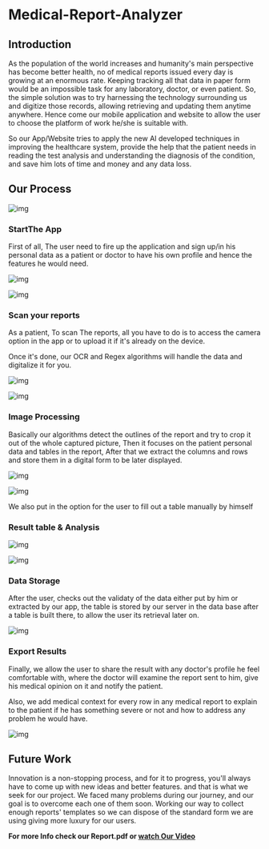 # Medical-Report-Analyzer

## Introduction

As the population of the world increases and humanity's main perspective has become better health, no of medical reports issued every day is growing at an enormous rate.
Keeping tracking all that data in paper form would be an impossible task for any laboratory, doctor, or even patient. So, the simple solution was to try harnessing the technology surrounding us and digitize those records, allowing retrieving and updating them anytime anywhere. Hence come our mobile application and website to allow the user to choose the platform of work he/she is suitable with.

So our App/Website tries to apply the new AI developed techniques in improving the healthcare system, provide the help that the patient needs in reading the test analysis and understanding the diagnosis of the condition, and save him lots of time and money and any data loss.

## Our Process

![img](Results/113.png)

### StartThe App

First of all, The user need to fire up the application and sign up/in his personal data as a patient or doctor to have his own profile and hence the features he would need.

![img](Results/104.png)

![img](Results/114.png)

### Scan your reports

As a patient, To scan The reports, all you have to do is to access the camera option in the app or to upload it if it's already on the device.

Once it's done, our OCR and Regex algorithms will handle the data and digitalize it for you.

![img](Results/103.png)

![img](Results/101.png)

### Image Processing

Basically our algorithms detect the outlines of the report and try to crop it out of the whole captured picture, Then it focuses on the patient personal data and tables in the report, After that we extract the columns and rows and store them in a digital form to be later displayed.

![img](Results/102.png)

![img](Results/107.png)

We also put in the option for the user to fill out a table manually by himself

### Result table & Analysis

![img](Results/112.png)

![img](Results/106.png)

### Data Storage

After the user, checks out the validaty of the data either put by him or extracted by our app, the table is stored by our server in the data base after a table is built there, to allow the user its retrieval later on.

![img](Results/ER.jpg)

### Export Results

Finally, we allow the user to share the result with any doctor's profile he feel comfortable with, where the doctor will examine the report sent to him, give his medical opinion on it and notify the patient.

Also, we add medical context for every row in any medical report to explain to the patient if he has something severe or not and how to address any problem he would have.

![img](Results/110.png)

## Future Work

Innovation is a non-stopping process, and for it to progress, you'll always have to come up with new ideas and better features. and that is what we seek for our project. We faced many problems during our journey, and our goal is to overcome each one of them soon.
Working our way to collect enough reports' templates so we can dispose of the standard form we are using giving more luxury for our users.

**For more Info check our Report.pdf or [watch Our Video](https://drive.google.com/file/d/1d4gJmIma0M3Om9zCbnpYNkvTnQt4l6ip/view?usp=sharing)**
